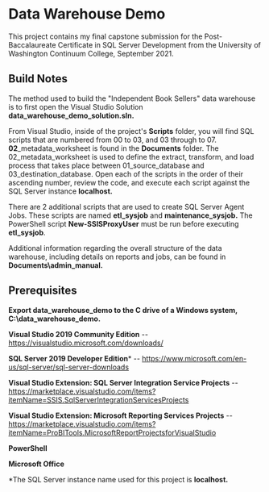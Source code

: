 # Data Warehouse Demo
This project contains my final capstone submission for the Post-Baccalaureate Certificate in SQL Server Development from the University of Washington Continuum College, September 2021.

## Build Notes
The method used to build the "Independent Book Sellers" data warehouse is to first open the Visual Studio Solution **data_warehouse_demo_solution.sln.**

From Visual Studio, inside of the project's **Scripts** folder, you will find SQL scripts that are numbered from 00 to 03, and 03 through to 07. **02**_metadata_worksheet is found in the **Documents** folder. The 02_metadata_worksheet is used to define the extract, transform, and load process that takes place between 01_source_database and 03_destination_database. Open each of the scripts in the order of their ascending number, review the code, and execute each script against the SQL Server instance **localhost.**

There are 2 additional scripts that are used to create SQL Server Agent Jobs. These scripts are named **etl_sysjob** and **maintenance_sysjob.** The PowerShell script **New-SSISProxyUser** must be run before executing **etl_sysjob**.

Additional information regarding the overall structure of the data warehouse, including details on reports and jobs, can be found in **Documents\admin_manual.**

## Prerequisites
**Export data_warehouse_demo to the C drive of a Windows system, C:\data_warehouse_demo.**

**Visual Studio 2019 Community Edition** -- https://visualstudio.microsoft.com/downloads/

**SQL Server 2019 Developer Edition*** -- https://www.microsoft.com/en-us/sql-server/sql-server-downloads

**Visual Studio Extension: SQL Server Integration Service Projects** -- https://marketplace.visualstudio.com/items?itemName=SSIS.SqlServerIntegrationServicesProjects

**Visual Studio Extension: Microsoft Reporting Services Projects** -- https://marketplace.visualstudio.com/items?itemName=ProBITools.MicrosoftReportProjectsforVisualStudio

**PowerShell**

**Microsoft Office**

*The SQL Server instance name used for this project is **localhost.**